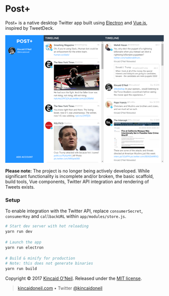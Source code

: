 # Post+

Post+ is a native desktop Twitter app built using [Electron](https://electron.atom.io/) and [Vue.js](vuejs.org), inspired by TweetDeck.

![Post+ Screenshot](screenshot.png)

**Please note:** The project is no longer being actively developed. While significant functionality is incomplete and/or broken, the basic scaffold, build tools, Vue components, Twitter API integration and rendering of Tweets exists.

### Setup

To enable integration with the Twitter API, replace `consumerSecret`, `consumerKey` and `callbackURL` within `app/modules/store.js`.

```bash
# Start dev server with hot reloading
yarn run dev

# Launch the app
yarn run electron

# Build & minify for production
# Note: this does not generate binaries
yarn run build
```

Copyright &copy; 2017 [Kincaid O'Neil](https://github.com/kincaidoneil). Released under the [MIT license](https://github.com/kincaidoneil/postplus/blob/master/LICENSE.md).

> [kincaidoneil.com](https://kincaidoneil.com) &bull; Twitter [@kincaidoneil](https://twitter.com/kincaidoneil)
